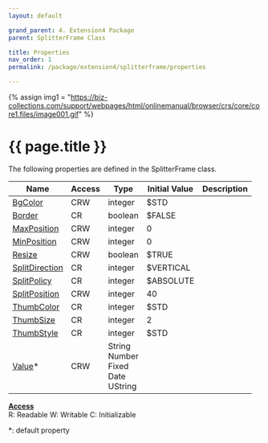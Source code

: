```yaml
---
layout: default

grand_parent: 4. Extension4 Package
parent: SplitterFrame Class

title: Properties
nav_order: 1
permalink: /package/extension4/splitterframe/properties

---
```

{% assign img1 = "https://biz-collections.com/support/webpages/html/onlinemanual/browser/crs/core/core1.files/image001.gif" %}


# {{ page.title }}

The following properties are defined in the SplitterFrame class.

|Name       | Access | Type   | Initial Value | Description   |
|----------	|--------|--------|---------------|---------|
|[BgColor](/package/extension4/splitterframe/properties/bgcolor) | CRW | integer | $STD | |
|[Border](/package/extension4/splitterframe/properties/border) | CR | boolean | $FALSE | |
|[MaxPosition](/package/extension4/splitterframe/properties/maxposition) | CRW | integer | 0 | |
|[MinPosition](/package/extension4/splitterframe/properties/minposition) | CRW | integer | 0 | |
|[Resize](/package/extension4/splitterframe/properties/resize) | CRW | boolean | $TRUE | |
|[SplitDirection](/package/extension4/splitterframe/properties/splitdirection) | CR | integer | $VERTICAL | |
|[SplitPolicy](/package/extension4/splitterframe/properties/splitpolicy) | CR | integer | $ABSOLUTE | |
|[SplitPosition](/package/extension4/splitterframe/properties/splitposition) | CRW | integer | 40 | |
|[ThumbColor](/package/extension4/splitterframe/properties/thumbcolor) | CR | integer | $STD | |
|[ThumbSize](/package/extension4/splitterframe/properties/thumbsize) | CR | integer | 2 | |
|[ThumbStyle](/package/extension4/splitterframe/properties/thumbstyle) | CR | integer | $STD | |
|[Value](/package/extension4/splitterframe/properties/value)* | CRW | String<br>Number<br>Fixed<br>Date<br>UString |  | |

<u><b>Access</b></u><br>
R: Readable
W: Writable
C: Initializable

*: default property